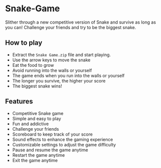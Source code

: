 # Snake-Game
Slither through a new competitive version of Snake and survive as long as you can! Challenge your friends and try to be the biggest snake.

## How to play
- Extract the `Snake Game.zip` file and start playing.
- Use the arrow keys to move the snake
- Eat the food to grow
- Avoid running into the walls or yourself
- The game ends when you run into the walls or yourself
- The longer you survive, the higher your score
- The biggest snake wins!

## Features
- Competitive Snake game
- Simple and easy to play
- Fun and addictive
- Challenge your friends
- Scoreboard to keep track of your score
- Sound effects to enhance the gaming experience
- Customizable settings to adjust the game difficulty
- Pause and resume the game anytime
- Restart the game anytime
- Exit the game anytime
